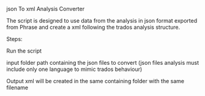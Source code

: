 json To xml Analysis Converter

The script is designed to use data from the analysis in json format exported from Phrase and create a xml following the trados analysis structure.

Steps:

Run the script

input folder path containing the json files to convert (json files analysis must include only one language to mimic trados behaviour)

Output xml will be created in the same containing folder with the same filename
